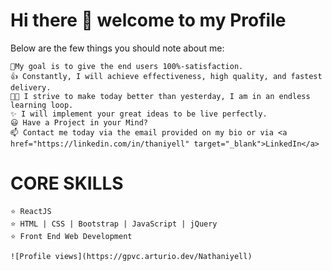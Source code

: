 # Hi there 👋 welcome to my Profile
Below are the few things you should note about me:

    🚀My goal is to give the end users 100%-satisfaction.
    👍 Constantly, I will achieve effectiveness, high quality, and fastest delivery.
    👨‍🎓 I strive to make today better than yesterday, I am in an endless learning loop.
    ✨ I will implement your great ideas to be live perfectly.
    😃 Have a Project in your Mind?
    📫 Contact me today via the email provided on my bio or via <a href="https://linkedin.com/in/thaniyell" target="_blank">LinkedIn</a>

# CORE SKILLS

    ⭐ ReactJS 
    ⭐ HTML | CSS | Bootstrap | JavaScript | jQuery
    ⭐ Front End Web Development
    
    ![Profile views](https://gpvc.arturio.dev/Nathaniyell)
   
